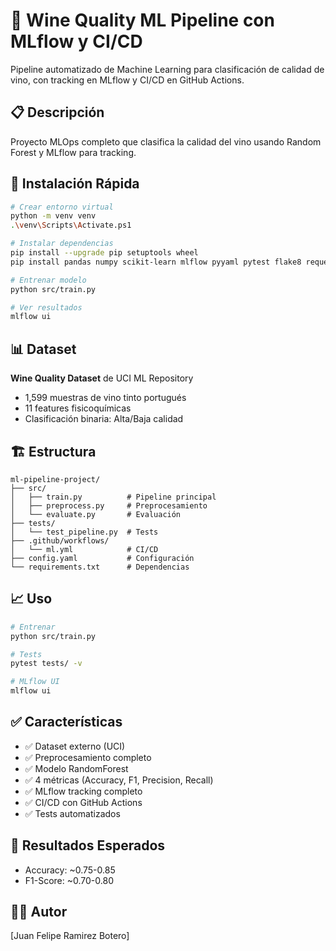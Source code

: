﻿# 🍷 Wine Quality ML Pipeline con MLflow y CI/CD

Pipeline automatizado de Machine Learning para clasificación de calidad de vino, con tracking en MLflow y CI/CD en GitHub Actions.

## 📋 Descripción

Proyecto MLOps completo que clasifica la calidad del vino usando Random Forest y MLflow para tracking.

## 🚀 Instalación Rápida
```bash
# Crear entorno virtual
python -m venv venv
.\venv\Scripts\Activate.ps1

# Instalar dependencias
pip install --upgrade pip setuptools wheel
pip install pandas numpy scikit-learn mlflow pyyaml pytest flake8 requests

# Entrenar modelo
python src/train.py

# Ver resultados
mlflow ui
```

## 📊 Dataset

**Wine Quality Dataset** de UCI ML Repository
- 1,599 muestras de vino tinto portugués
- 11 features fisicoquímicas
- Clasificación binaria: Alta/Baja calidad

## 🏗️ Estructura
```
ml-pipeline-project/
├── src/
│   ├── train.py          # Pipeline principal
│   ├── preprocess.py     # Preprocesamiento
│   └── evaluate.py       # Evaluación
├── tests/
│   └── test_pipeline.py  # Tests
├── .github/workflows/
│   └── ml.yml            # CI/CD
├── config.yaml           # Configuración
└── requirements.txt      # Dependencias
```

## 📈 Uso
```bash
# Entrenar
python src/train.py

# Tests
pytest tests/ -v

# MLflow UI
mlflow ui
```

## ✅ Características

- ✅ Dataset externo (UCI)
- ✅ Preprocesamiento completo
- ✅ Modelo RandomForest
- ✅ 4 métricas (Accuracy, F1, Precision, Recall)
- ✅ MLflow tracking completo
- ✅ CI/CD con GitHub Actions
- ✅ Tests automatizados

## 🎯 Resultados Esperados

- Accuracy: ~0.75-0.85
- F1-Score: ~0.70-0.80

## 👨‍💻 Autor

[Juan Felipe Ramirez Botero]
